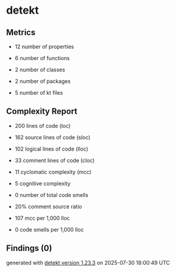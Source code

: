 # detekt

## Metrics

* 12 number of properties

* 6 number of functions

* 2 number of classes

* 2 number of packages

* 5 number of kt files

## Complexity Report

* 200 lines of code (loc)

* 162 source lines of code (sloc)

* 102 logical lines of code (lloc)

* 33 comment lines of code (cloc)

* 11 cyclomatic complexity (mcc)

* 5 cognitive complexity

* 0 number of total code smells

* 20% comment source ratio

* 107 mcc per 1,000 lloc

* 0 code smells per 1,000 lloc

## Findings (0)

generated with [detekt version 1.23.3](https://detekt.dev/) on 2025-07-30 18:00:49 UTC

